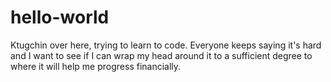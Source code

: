 # hello-world 

Ktugchin over here, trying to learn to code. Everyone keeps saying it's hard and I want to see if I can wrap my head around it to a sufficient degree to where it will help me progress financially.
